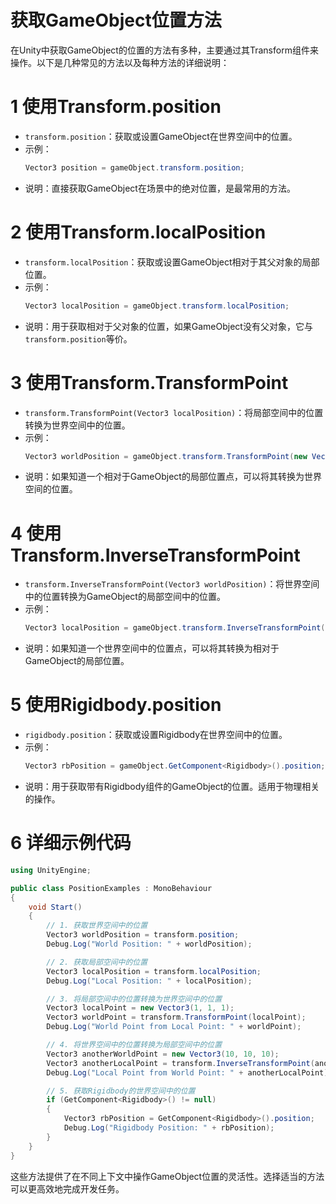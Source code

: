 # 获取GameObject位置方法

在Unity中获取GameObject的位置的方法有多种，主要通过其Transform组件来操作。以下是几种常见的方法以及每种方法的详细说明：

# 1 **使用Transform.position**

- `transform.position`：获取或设置GameObject在世界空间中的位置。
- 示例：
  ```csharp
  Vector3 position = gameObject.transform.position;
  ```
- 说明：直接获取GameObject在场景中的绝对位置，是最常用的方法。

# 2 **使用Transform.localPosition**

- `transform.localPosition`：获取或设置GameObject相对于其父对象的局部位置。
- 示例：
  ```csharp
  Vector3 localPosition = gameObject.transform.localPosition;
  ```
- 说明：用于获取相对于父对象的位置，如果GameObject没有父对象，它与`transform.position`等价。

# 3 **使用Transform.TransformPoint**

- `transform.TransformPoint(Vector3 localPosition)`：将局部空间中的位置转换为世界空间中的位置。
- 示例：
  ```csharp
  Vector3 worldPosition = gameObject.transform.TransformPoint(new Vector3(1, 1, 1));
  ```
- 说明：如果知道一个相对于GameObject的局部位置点，可以将其转换为世界空间的位置。

# 4 **使用Transform.InverseTransformPoint**

- `transform.InverseTransformPoint(Vector3 worldPosition)`：将世界空间中的位置转换为GameObject的局部空间中的位置。
- 示例：
  ```csharp
  Vector3 localPosition = gameObject.transform.InverseTransformPoint(new Vector3(10, 10, 10));
  ```
- 说明：如果知道一个世界空间中的位置点，可以将其转换为相对于GameObject的局部位置。

# 5 **使用Rigidbody.position**

- `rigidbody.position`：获取或设置Rigidbody在世界空间中的位置。
- 示例：
  ```csharp
  Vector3 rbPosition = gameObject.GetComponent<Rigidbody>().position;
  ```
- 说明：用于获取带有Rigidbody组件的GameObject的位置。适用于物理相关的操作。

# 6 详细示例代码

```csharp
using UnityEngine;

public class PositionExamples : MonoBehaviour
{
    void Start()
    {
        // 1. 获取世界空间中的位置
        Vector3 worldPosition = transform.position;
        Debug.Log("World Position: " + worldPosition);

        // 2. 获取局部空间中的位置
        Vector3 localPosition = transform.localPosition;
        Debug.Log("Local Position: " + localPosition);

        // 3. 将局部空间中的位置转换为世界空间中的位置
        Vector3 localPoint = new Vector3(1, 1, 1);
        Vector3 worldPoint = transform.TransformPoint(localPoint);
        Debug.Log("World Point from Local Point: " + worldPoint);

        // 4. 将世界空间中的位置转换为局部空间中的位置
        Vector3 anotherWorldPoint = new Vector3(10, 10, 10);
        Vector3 anotherLocalPoint = transform.InverseTransformPoint(anotherWorldPoint);
        Debug.Log("Local Point from World Point: " + anotherLocalPoint);

        // 5. 获取Rigidbody的世界空间中的位置
        if (GetComponent<Rigidbody>() != null)
        {
            Vector3 rbPosition = GetComponent<Rigidbody>().position;
            Debug.Log("Rigidbody Position: " + rbPosition);
        }
    }
}
```

这些方法提供了在不同上下文中操作GameObject位置的灵活性。选择适当的方法可以更高效地完成开发任务。